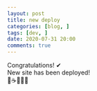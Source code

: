 ```yaml
---
layout: post
title: new deploy
categories: [blog, ]
tags: [dev, ]
date: 2020-07-31 20:00
comments: true
---
```


Congratulations! ✔  
New site has been deployed!  
🚀☕🎁✨😃  
